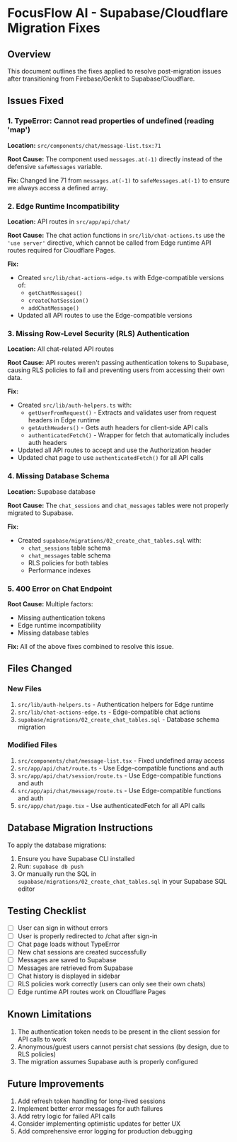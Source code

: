 # FocusFlow AI - Supabase/Cloudflare Migration Fixes

## Overview
This document outlines the fixes applied to resolve post-migration issues after transitioning from Firebase/Genkit to Supabase/Cloudflare.

## Issues Fixed

### 1. TypeError: Cannot read properties of undefined (reading 'map')
**Location:** `src/components/chat/message-list.tsx:71`

**Root Cause:** The component used `messages.at(-1)` directly instead of the defensive `safeMessages` variable.

**Fix:** Changed line 71 from `messages.at(-1)` to `safeMessages.at(-1)` to ensure we always access a defined array.

### 2. Edge Runtime Incompatibility
**Location:** API routes in `src/app/api/chat/`

**Root Cause:** The chat action functions in `src/lib/chat-actions.ts` use the `'use server'` directive, which cannot be called from Edge runtime API routes required for Cloudflare Pages.

**Fix:**
- Created `src/lib/chat-actions-edge.ts` with Edge-compatible versions of:
  - `getChatMessages()`
  - `createChatSession()`
  - `addChatMessage()`
- Updated all API routes to use the Edge-compatible versions

### 3. Missing Row-Level Security (RLS) Authentication
**Location:** All chat-related API routes

**Root Cause:** API routes weren't passing authentication tokens to Supabase, causing RLS policies to fail and preventing users from accessing their own data.

**Fix:**
- Created `src/lib/auth-helpers.ts` with:
  - `getUserFromRequest()` - Extracts and validates user from request headers in Edge runtime
  - `getAuthHeaders()` - Gets auth headers for client-side API calls
  - `authenticatedFetch()` - Wrapper for fetch that automatically includes auth headers
- Updated all API routes to accept and use the Authorization header
- Updated chat page to use `authenticatedFetch()` for all API calls

### 4. Missing Database Schema
**Location:** Supabase database

**Root Cause:** The `chat_sessions` and `chat_messages` tables were not properly migrated to Supabase.

**Fix:**
- Created `supabase/migrations/02_create_chat_tables.sql` with:
  - `chat_sessions` table schema
  - `chat_messages` table schema
  - RLS policies for both tables
  - Performance indexes

### 5. 400 Error on Chat Endpoint
**Root Cause:** Multiple factors:
- Missing authentication tokens
- Edge runtime incompatibility
- Missing database tables

**Fix:** All of the above fixes combined to resolve this issue.

## Files Changed

### New Files
1. `src/lib/auth-helpers.ts` - Authentication helpers for Edge runtime
2. `src/lib/chat-actions-edge.ts` - Edge-compatible chat actions
3. `supabase/migrations/02_create_chat_tables.sql` - Database schema migration

### Modified Files
1. `src/components/chat/message-list.tsx` - Fixed undefined array access
2. `src/app/api/chat/route.ts` - Use Edge-compatible functions and auth
3. `src/app/api/chat/session/route.ts` - Use Edge-compatible functions and auth
4. `src/app/api/chat/message/route.ts` - Use Edge-compatible functions and auth
5. `src/app/chat/page.tsx` - Use authenticatedFetch for all API calls

## Database Migration Instructions

To apply the database migrations:

1. Ensure you have Supabase CLI installed
2. Run: `supabase db push`
3. Or manually run the SQL in `supabase/migrations/02_create_chat_tables.sql` in your Supabase SQL editor

## Testing Checklist

- [ ] User can sign in without errors
- [ ] User is properly redirected to /chat after sign-in
- [ ] Chat page loads without TypeError
- [ ] New chat sessions are created successfully
- [ ] Messages are saved to Supabase
- [ ] Messages are retrieved from Supabase
- [ ] Chat history is displayed in sidebar
- [ ] RLS policies work correctly (users can only see their own chats)
- [ ] Edge runtime API routes work on Cloudflare Pages

## Known Limitations

1. The authentication token needs to be present in the client session for API calls to work
2. Anonymous/guest users cannot persist chat sessions (by design, due to RLS policies)
3. The migration assumes Supabase auth is properly configured

## Future Improvements

1. Add refresh token handling for long-lived sessions
2. Implement better error messages for auth failures
3. Add retry logic for failed API calls
4. Consider implementing optimistic updates for better UX
5. Add comprehensive error logging for production debugging
